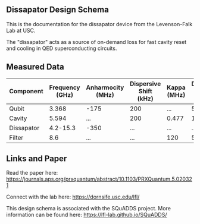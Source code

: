 ## Dissapator Design Schema


This is the documentation for the dissapator device from the Levenson-Falk Lab at USC.

The "dissapator" acts as a source of on-demand loss for fast cavity reset and cooling in QED superconducting circuits. 

## Measured Data

| Component  | Frequency (GHz) | Anharmocity (MHz) | Dispersive Shift (kHz) | Kappa (MHz) | Dissapator Coupling (MHz) | T1 (µs) | T2* (µs) |
|------------|-----------------|-------------------|------------------------|-------------|---------------------------|---------|----------|
| Qubit      | 3.368          | -175              | 200                    | ...        | 53.9                      | 27      | 4        |
| Cavity     | 5.594          | ...              | 200                    | 0.477       | 145                       | ...    | ...     |
| Dissapator | 4.2-15.3          | -350              | ...                   | ...        | ...                      | <0.05   | <0.1     |
| Filter     | 8.6          | ...              | ...                   | 120         | 535                       | ...    | ...     |

## Links and Paper

Read the paper here: https://journals.aps.org/prxquantum/abstract/10.1103/PRXQuantum.5.020321


Connect with the lab here: https://dornsife.usc.edu/lfl/


This design schema is associated with the SQuADDS project. More information can be found here: https://lfl-lab.github.io/SQuADDS/
